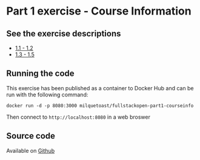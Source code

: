 # Part 1 exercise - Course Information

## See the exercise descriptions

  - [1.1 - 1.2](https://fullstackopen.com/en/part1/introduction_to_react#exercises-1-1-1-2)
  - [1.3 - 1.5](https://fullstackopen.com/en/part1/java_script#exercises-1-3-1-5)


## Running the code

This exercise has been published as a container to Docker Hub and can be run
with the following command:

```
docker run -d -p 8080:3000 milquetoast/fullstackopen-part1-courseinfo
```

Then connect to `http://localhost:8080` in a web broswer

## Source code 

Available on [Github](https://github.com/dallasyoung/fullstackopen)